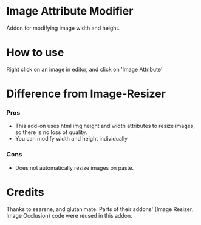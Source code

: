 # Image Attribute Modifier

Addon for modifying image width and height. 

# How to use

Right click on an image in editor, and click on 'Image Attribute'

# Difference from Image-Resizer

### Pros

* This add-on uses html img height and width attributes to resize images, so there is no loss of quality.
* You can modify width and height individually

### Cons

* Does not automatically resize images on paste.

# Credits

Thanks to searene, and glutanimate. Parts of their addons' (Image Resizer, Image Occlusion) code were reused in this addon.

